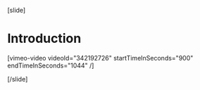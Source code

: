 [slide]
# Introduction

[vimeo-video videoId="342192726" startTimeInSeconds="900" endTimeInSeconds="1044" /]

[/slide]